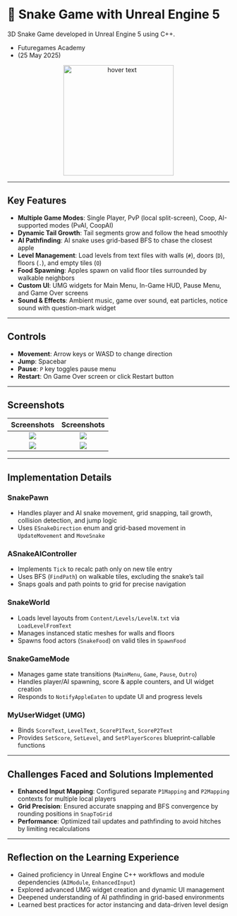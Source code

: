 # 🐍 Snake Game with Unreal Engine 5
3D Snake Game developed in Unreal Engine 5 using C++.

- Futuregames Academy  
- (25 May 2025)

<p align="center">
  <img src="https://github.com/user-attachments/assets/63e3095c-8017-41f2-ba3f-aa245eaa8893" width="250" title="hover text"><br>
  <a href=""></a>
</p>


* * *

## Key Features

- **Multiple Game Modes**: Single Player, PvP (local split-screen), Coop, AI-supported modes (PvAI, CoopAI)  
- **Dynamic Tail Growth**: Tail segments grow and follow the head smoothly  
- **AI Pathfinding**: AI snake uses grid-based BFS to chase the closest apple  
- **Level Management**: Load levels from text files with walls (`#`), doors (`D`), floors (`.`), and empty tiles (`O`)  
- **Food Spawning**: Apples spawn on valid floor tiles surrounded by walkable neighbors  
- **Custom UI**: UMG widgets for Main Menu, In-Game HUD, Pause Menu, and Game Over screens  
- **Sound & Effects**: Ambient music, game over sound, eat particles, notice sound with question-mark widget  

* * *

## Controls

- **Movement**: Arrow keys or WASD to change direction  
- **Jump**: Spacebar  
- **Pause**: `P` key toggles pause menu  
- **Restart**: On Game Over screen or click Restart button  

* * *

## Screenshots

Screenshots           |  Screenshots 
:-------------------------:|:-------------------------:
![](ForReadme/1.png)  |  ![](ForReadme/3.png)
![](ForReadme/2.png)  |  ![](ForReadme/4.png)

* * *

## Implementation Details

### SnakePawn

- Handles player and AI snake movement, grid snapping, tail growth, collision detection, and jump logic  
- Uses `ESnakeDirection` enum and grid-based movement in `UpdateMovement` and `MoveSnake`  

### ASnakeAIController

- Implements `Tick` to recalc path only on new tile entry  
- Uses BFS (`FindPath`) on walkable tiles, excluding the snake’s tail  
- Snaps goals and path points to grid for precise navigation  

### SnakeWorld

- Loads level layouts from `Content/Levels/LevelN.txt` via `LoadLevelFromText`  
- Manages instanced static meshes for walls and floors  
- Spawns food actors (`SnakeFood`) on valid tiles in `SpawnFood`  

### SnakeGameMode

- Manages game state transitions (`MainMenu`, `Game`, `Pause`, `Outro`)  
- Handles player/AI spawning, score & apple counters, and UI widget creation  
- Responds to `NotifyAppleEaten` to update UI and progress levels  

### MyUserWidget (UMG)

- Binds `ScoreText`, `LevelText`, `ScoreP1Text`, `ScoreP2Text`  
- Provides `SetScore`, `SetLevel`, and `SetPlayerScores` blueprint-callable functions  

* * *

## Challenges Faced and Solutions Implemented

- **Enhanced Input Mapping**: Configured separate `P1Mapping` and `P2Mapping` contexts for multiple local players  
- **Grid Precision**: Ensured accurate snapping and BFS convergence by rounding positions in `SnapToGrid`  
- **Performance**: Optimized tail updates and pathfinding to avoid hitches by limiting recalculations  

* * *

## Reflection on the Learning Experience

- Gained proficiency in Unreal Engine C++ workflows and module dependencies (`AIModule`, `EnhancedInput`)  
- Explored advanced UMG widget creation and dynamic UI management  
- Deepened understanding of AI pathfinding in grid-based environments  
- Learned best practices for actor instancing and data-driven level design  


